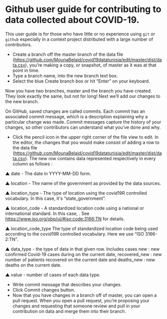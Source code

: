 # Github user guide for contributing to data collected about COVID-19.

This user guide is for those who have little or no experience using `git` or` github` especially in a context project distributed with a large number of contributors.

- Create a branch off the master branch of the data file (https://github.com/MounaBelaid/covid19datatunisia/edit/master/dist/data.csv),
you’re making a copy, or snapshot, of master as it was at that point in time.
- Type a branch name, into the new branch text box.
- Select the blue Create branch box or hit “Enter” on your keyboard.

Now you have two branches, master and the branch you have created. They look exactly the same, but not for long! Next we’ll add our changes to the new branch.

On GitHub, saved changes are called commits. Each commit has an associated commit message, which is a description explaining why a particular change was made. 
Commit messages capture the history of your changes, so other contributors can understand what you’ve done and why.

- Click the  pencil icon in the upper right corner of the file view to edit. In the editor, the changes that you would make consist of 
adding a row to the data file (https://github.com/MounaBelaid/covid19datatunisia/edit/master/dist/data.csv).
The new row contains data represented respectively in every column as follows :

▲ date - The date in YYYY-MM-DD form.

▲ location - The name of the government as provided by the data sources.

▲ location_type - The type of location using the covid19R controlled vocabulary. In this case, it's “state_government”.

▲ location_code - A standardized location code using a national or international standard. In this case, . See https://www.iso.org/obp/ui/#iso:code:3166:TN for details.

▲ location_code_type The type of standardized location code being used according to the covid19R controlled vocabulary. Here we use “ISO 3166-2:TN”.

▲ data_type - the type of data in that given row. Includes cases new : new confirmed Covid-19 cases during on the current date,
recovered_new : new number of patients recovered on the current date and deaths_new : new deaths on the current date.

▲ value - number of cases of each data type.

- Write  commit message that describes your changes.
- Click Commit changes button.
- Now that you have changes in a branch off of master, you can open a pull request. When you open a pull request,
you’re proposing your changes and requesting that someone review and pull in your contribution on data and merge them into their branch.
